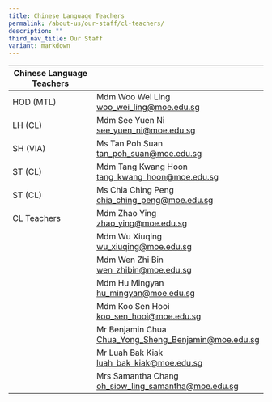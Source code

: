 ```yaml
---
title: Chinese Language Teachers
permalink: /about-us/our-staff/cl-teachers/
description: ""
third_nav_title: Our Staff
variant: markdown
---
```

| Chinese  Language Teachers | |
| -------- | -------- |
| HOD (MTL)| Mdm Woo Wei Ling   <br>woo_wei_ling@moe.edu.sg |     |
| LH (CL)    | Mdm See Yuen Ni   <br>see_yuen_ni@moe.edu.sg |     |
| SH (VIA)    | Ms Tan Poh Suan   <br>tan_poh_suan@moe.edu.sg   |     |
| ST (CL)| Mdm Tang Kwang Hoon  <br>tang_kwang_hoon@moe.edu.sg  |   |
| ST (CL)| Ms Chia Ching Peng  <br> chia_ching_peng@moe.edu.sg   |   |
|CL Teachers | Mdm Zhao Ying  <br> zhao_ying@moe.edu.sg  |   |
| | Mdm Wu Xiuqing  <br> wu_xiuqing@moe.edu.sg  |   |
| | Mdm Wen Zhi Bin <br> wen_zhibin@moe.edu.sg  |   |
| | Mdm Hu Mingyan <br> hu_mingyan@moe.edu.sg  |   |
| | Mdm Koo Sen Hooi  <br> koo_sen_hooi@moe.edu.sg  |   |
| | Mr Benjamin Chua <br> Chua_Yong_Sheng_Benjamin@moe.edu.sg |   |
| | Mr Luah Bak Kiak<br> luah_bak_kiak@moe.edu.sg  |   |
| | Mrs Samantha Chang<br> oh_siow_ling_samantha@moe.edu.sg  |   |